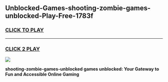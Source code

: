 
## Unblocked-Games-shooting-zombie-games-unblocked-Play-Free-1783f
<h3>
<a href="https://premium76.site?title=shooting-zombie-games-unblocked&ref=18A1">CLICK TO PLAY</a></h3>
<hr>

<h3>
<a href="https://premium76.site?title=shooting-zombie-games-unblocked&ref=18A1">CLICK 2 PLAY</a>
  
</h3>

<a href="https://premium76.site?title=shooting-zombie-games-unblocked&ref=18A1"><img src="https://clearcache.store/games.png"></a>


**shooting-zombie-games-unblocked games unblocked: Your Gateway to Fun and Accessible Online Gaming**
